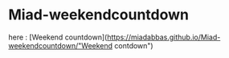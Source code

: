 # Miad-weekendcountdown

here :️ [Weekend countdown](https://miadabbas.github.io/Miad-weekendcountdown/"Weekend contdown")
